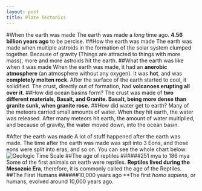 ```yaml
---
layout: post
title: Plate Tectonics
---
```


#When the earth was made
The earth was made a *long* time ago. **4.56 billion years ago** to be percise.
##How the earth was made
The earth was made when multiple astroids in the formation of the solar system clumped together. Because of gravity (Things are attracted to things with more mass), more and more astroids hit the earth.
##What the earth was like when it was made
When the earth was made, it had an **anerobic atmosphere** (an atmosphere without any oxygen). It was **hot**, and was **completely molten rock**. After the surface of the earth started to cool, it solidified. The crust, directly out of formation, had **volcanoes erupting all over it**.
##How did ocean basins form?
The crust was made of **two different materials, Basalt, and Granite. Basalt, being more dense than granite sunk, when granite rose.**
##How did water get to earth?
Many of the meteors carried small amounts of water. When they hit earth, the water was released. After many meteors hit earth, the amount of water multiplied, and because of gravity, the water moved down, into the ocean basin.

#After the earth was made
A lot of stuff happened after the earth was made. The time after the earth was made was spit into 3 Eons, and those eons were split into eras, and so on. You can see the whole chart below:
![Geologic Time Scale](http://www.stratigraphy.org/ICSchart/ChronostratChart2014-02.jpg)
##The age of reptiles
######251 mya to 186 mya
Some of the first animals on earth were reptiles. **Reptiles lived during the Mesozoic Era**, therefore, it is commonly called the age of the Reptiles.
##The First Humans
######10,000 years ago
**The first *homo sapiens*, or humans, evolved around 10,000 years ago.
